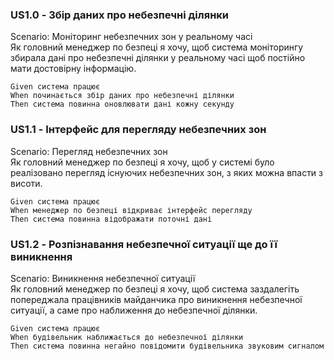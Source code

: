 ### US1.0 - Збір даних про небезпечні ділянки <br>
Scenario: Моніторинг небезпечних зон у реальному часі<br>
Як головний менеджер по безпеці я хочу, щоб система моніторингу збирала дані про небезпечні ділянки у реальному часі щоб постійно мати достовірну інформацію.<br>
```
Given система працює
When починається збір даних про небезпечні ділянки
Then система повинна оновлювати дані кожну секунду
```

### US1.1 - Інтерфейс для перегляду небезпечних зон<br>
Scenario: Перегляд небезпечних зон<br>
Як головний менеджер по безпеці я хочу, щоб у системі було реалізовано перегляд існуючих небезпечних зон, з яких можна впасти з висоти.<br>
```
Given система працює
When менеджер по безпеці відкриває інтерфейс перегляду
Then система повинна відображати поточні дані
```

### US1.2 - Розпізнавання небезпечної ситуації ще до її виникнення<br>
Scenario: Виникнення небезпечної ситуації<br>
Як головний менеджер по безпеці я хочу, щоб система заздалегіть попереджала працівників майданчика про виникнення небезпечної ситуації, а саме про наближення до небезпечної ділянки.<br>
```
Given система працює
When будівельник наближається до небезпечної ділянки
Then система повинна негайно повідомити будівельника звуковим сигналом
```

